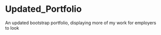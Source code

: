 # Updated_Portfolio
An updated bootstrap portfolio, displaying more of my work for employers to look
